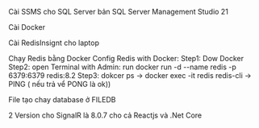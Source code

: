 ﻿Cài SSMS cho SQL Server bản SQL Server Management Studio 21

Cài Docker

Cài RedisInsignt cho laptop

Chạy Redis bằng Docker
Config Redis with Docker: 
  Step1: Dow Docker
  Step2: open Terminal with Admin: run docker run -d --name redis -p 6379:6379 redis:8.2
  Step3: dokcer ps -> docker exec -it redis redis-cli -> PING ( nếu trả vể PONG là ok))

File tạo chay database ở FILEDB


2 Version cho SignalR là 8.0.7 cho cả Reactjs và .Net Core
